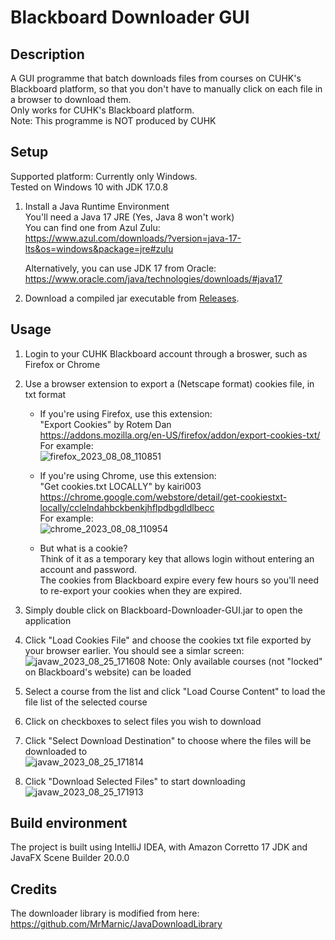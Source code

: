 # Blackboard Downloader GUI  
## Description  
A GUI programme that batch downloads files from courses on CUHK's Blackboard platform, so that you don't have to manually click on each file in a browser to download them.  
Only works for CUHK's Blackboard platform.  
Note: This programme is NOT produced by CUHK  

## Setup
Supported platform: Currently only Windows.  
Tested on Windows 10 with JDK 17.0.8  

1. Install a Java Runtime Environment  
   You'll need a Java 17 JRE (Yes, Java 8 won't work)  
   You can find one from Azul Zulu:  
   https://www.azul.com/downloads/?version=java-17-lts&os=windows&package=jre#zulu
     
   Alternatively, you can use JDK 17 from Oracle:  
   https://www.oracle.com/java/technologies/downloads/#java17  


1. Download a compiled jar executable from [Releases](https://github.com/steveglowplunk/Blackboard-Downloader-GUI/releases).  

## Usage  

1. Login to your CUHK Blackboard account through a broswer, such as Firefox or Chrome  

1. Use a browser extension to export a (Netscape format) cookies file, in txt format  
	- If you're using Firefox, use this extension:  
	"Export Cookies" by Rotem Dan  
	https://addons.mozilla.org/en-US/firefox/addon/export-cookies-txt/  
	For example:  
	![firefox_2023_08_08_110851](https://github.com/steveglowplunk/Blackboard-Downloader-GUI/assets/28670916/827e229d-1fb1-4c6b-8f33-3f33b5c21cf8)

	- If you're using Chrome, use this extension:  
	"Get cookies.txt LOCALLY" by kairi003  
	https://chrome.google.com/webstore/detail/get-cookiestxt-locally/cclelndahbckbenkjhflpdbgdldlbecc  
	For example:  
	![chrome_2023_08_08_110954](https://github.com/steveglowplunk/Blackboard-Downloader-GUI/assets/28670916/50ee50cd-c5ee-4183-b4f6-b35cb1cb10d8)

	- But what is a cookie?  
	Think of it as a temporary key that allows login without entering an account and password.  
	The cookies from Blackboard expire every few hours so you'll need to re-export your cookies when they are expired.  
	
1. Simply double click on Blackboard-Downloader-GUI.jar to open the application  

1. 	Click "Load Cookies File" and choose the cookies txt file exported by your browser earlier. You should see a simlar screen:  
![javaw_2023_08_25_171608](https://github.com/steveglowplunk/Blackboard-Downloader-GUI/assets/28670916/dc3b7400-406f-4101-88e9-88515adf790c)
Note: Only available courses (not "locked" on Blackboard's website) can be loaded  

1. Select a course from the list and click "Load Course Content" to load the file list of the selected course  

1. Click on checkboxes to select files you wish to download  

1. Click "Select Download Destination" to choose where the files will be downloaded to  
![javaw_2023_08_25_171814](https://github.com/steveglowplunk/Blackboard-Downloader-GUI/assets/28670916/50aa29cd-f64b-4186-9567-786882954544)
1. Click "Download Selected Files" to start downloading  
![javaw_2023_08_25_171913](https://github.com/steveglowplunk/Blackboard-Downloader-GUI/assets/28670916/2b04f1ff-efe9-4c45-8b86-ce925c0b7e5d)

## Build environment  
The project is built using IntelliJ IDEA, with Amazon Corretto 17 JDK and JavaFX Scene Builder 20.0.0  

## Credits  
The downloader library is modified from here:  
https://github.com/MrMarnic/JavaDownloadLibrary
